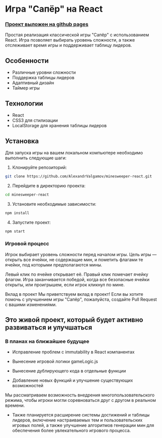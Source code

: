 # Игра "Сапёр" на React

### [Проект выложен на github pages](https://alexandrvalgamov.github.io/minesweeper-react/)

Простая реализация классической игры "Сапёр" с использованием React. Игра позволяет выбирать уровень сложности, а также отслеживает время игры и поддерживает таблицу лидеров.

## Особенности

- Различные уровни сложности
- Поддержка таблицы лидеров
- Адаптивный дизайн
- Таймер игры

## Технологии

- React
- CSS3 для стилизации
- LocalStorage для хранения таблицы лидеров

## Установка

Для запуска игры на вашем локальном компьютере необходимо выполнить следующие шаги:

1. Клонируйте репозиторий:
```sh
git clone https://github.com/AlexandrValgamov/minesweeper-react.git
```
2. Перейдите в директорию проекта:
``` bash
cd minesweeper-react
```
3. Установите необходимые зависимости:
``` bash
npm install
```
4. Запустите проект:
``` bash
npm start
```
### Игровой процесс
Игрок выбирает уровень сложности перед началом игры. Цель игры — открыть все ячейки, не содержащие мин, и пометить флагами те ячейки, под которыми предполагаются мины.

Левый клик по ячейке открывает её.
Правый клик помечает ячейку флагом.
Игра заканчивается победой, когда все безопасные ячейки открыты, или проигрышем, если игрок кликнул по мине.

Вклад в проект
Мы приветствуем вклад в проект! Если вы хотите помочь с улучшением игры "Сапёр", пожалуйста, создайте Pull Request с вашими изменениями.

## Это живой проект, который будет активно развиваться и улучшаться

### В планах на ближайшее будущее

- Исправление проблем с immutability в React компанентах

- Вынесение игровой логики gameLogic.js

- Вынесение дублирующего кода в отдельные функции

- Добавление новых функций и улучшение существующих возможностей

Мы рассматриваем возможность внедрения многопользовательского режима, чтобы игроки могли соревноваться друг с другом в реальном времени.

- Также планируется расширение системы достижений и таблицы лидеров, включение настраиваемых тем и пользовательских игровых полей, а также улучшение алгоритмов генерации мин для обеспечения более увлекательного игрового процесса.
